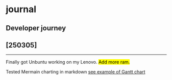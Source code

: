 # journal
## Developer journey

## [250305]
---
Finally got Unbuntu working on my Lenovo. <mark>Add more ram.</mark>

Tested Mermain charting in markdown [see example of Gantt chart](gantt.md)

